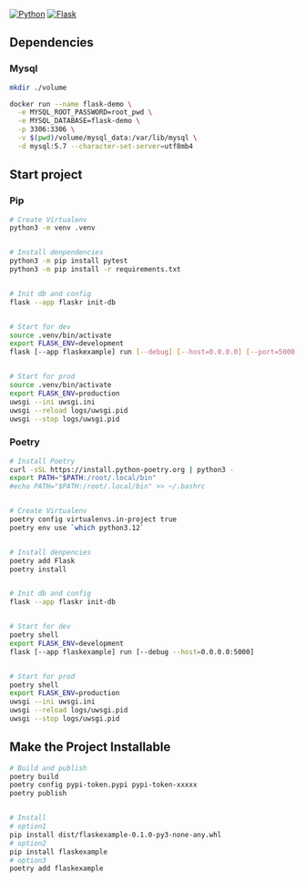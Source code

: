 [![Python](https://img.shields.io/badge/Python-3.12.2-red)](https://www.python.org/downloads/release/python-3109/)
[![Flask](https://img.shields.io/badge/flask-3.0.3-blue)](https://flask.palletsprojects.com/en/3.0.x/)

## Dependencies 

### Mysql
```bash
mkdir ./volume

docker run --name flask-demo \
  -e MYSQL_ROOT_PASSWORD=root_pwd \
  -e MYSQL_DATABASE=flask-demo \
  -p 3306:3306 \
  -v $(pwd)/volume/mysql_data:/var/lib/mysql \
  -d mysql:5.7 --character-set-server=utf8mb4
```

## Start project

### Pip
```bash
# Create Virtualenv
python3 -m venv .venv


# Install denpendencies
python3 -m pip install pytest
python3 -m pip install -r requirements.txt


# Init db and config
flask --app flaskr init-db


# Start for dev
source .venv/bin/activate
export FLASK_ENV=development
flask [--app flaskexample] run [--debug] [--host=0.0.0.0] [--port=5000]


# Start for prod
source .venv/bin/activate
export FLASK_ENV=production
uwsgi --ini uwsgi.ini
uwsgi --reload logs/uwsgi.pid
uwsgi --stop logs/uwsgi.pid
```

### Poetry
```bash
# Install Poetry
curl -sSL https://install.python-poetry.org | python3 -
export PATH="$PATH:/root/.local/bin"
#echo PATH="$PATH:/root/.local/bin" >> ~/.bashrc


# Create Virtualenv
poetry config virtualenvs.in-project true
poetry env use `which python3.12`


# Install denpencies
poetry add Flask
poetry install


# Init db and config
flask --app flaskr init-db


# Start for dev
poetry shell
export FLASK_ENV=development
flask [--app flaskexample] run [--debug --host=0.0.0.0:5000]


# Start for prod
poetry shell
export FLASK_ENV=production
uwsgi --ini uwsgi.ini
uwsgi --reload logs/uwsgi.pid
uwsgi --stop logs/uwsgi.pid
```

## Make the Project Installable

```bash
# Build and publish
poetry build
poetry config pypi-token.pypi pypi-token-xxxxx
poetry publish


# Install
# option1
pip install dist/flaskexample-0.1.0-py3-none-any.whl
# option2
pip install flaskexample
# option3
poetry add flaskexample
```
